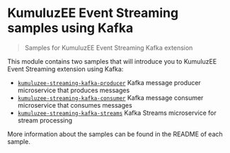 # KumuluzEE Event Streaming samples using Kafka

> Samples for KumuluzEE Event Streaming Kafka extension

This module contains two samples that will introduce you to KumuluzEE
Event Streaming extension using Kafka:

- [`kumuluzee-streaming-kafka-producer`](https://github.com/kumuluz/kumuluzee-samples/tree/master/kumuluzee-streaming-kafka/kumuluzee-streaming-kafka-producer) Kafka message producer microservice that produces messages
- [`kumuluzee-streaming-kafka-consumer`](https://github.com/kumuluz/kumuluzee-samples/tree/master/kumuluzee-streaming-kafka/kumuluzee-streaming-kafka-consumer) Kafka message consumer microservice that consumes messages
- [`kumuluzee-streaming-kafka-streams`](https://github.com/kumuluz/kumuluzee-samples/tree/master/kumuluzee-streaming-kafka/kumuluzee-streaming-kafka-streams) Kafka Streams microservice for stream processing

More information about the samples can be found in the README of each sample.
